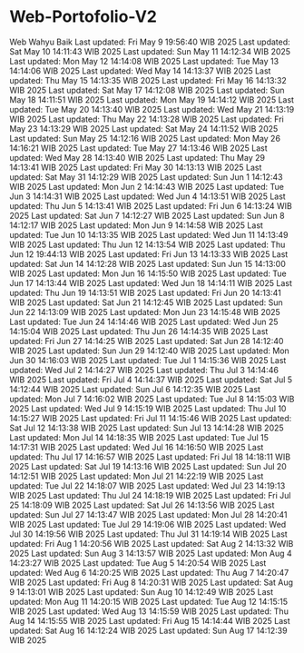 # Web-Portofolio-V2
Web Wahyu Baik
Last updated: Fri May  9 19:56:40 WIB 2025
Last updated: Sat May 10 14:11:43 WIB 2025
Last updated: Sun May 11 14:12:34 WIB 2025
Last updated: Mon May 12 14:14:08 WIB 2025
Last updated: Tue May 13 14:14:06 WIB 2025
Last updated: Wed May 14 14:13:37 WIB 2025
Last updated: Thu May 15 14:13:35 WIB 2025
Last updated: Fri May 16 14:13:32 WIB 2025
Last updated: Sat May 17 14:12:08 WIB 2025
Last updated: Sun May 18 14:11:51 WIB 2025
Last updated: Mon May 19 14:14:12 WIB 2025
Last updated: Tue May 20 14:13:40 WIB 2025
Last updated: Wed May 21 14:13:19 WIB 2025
Last updated: Thu May 22 14:13:28 WIB 2025
Last updated: Fri May 23 14:13:29 WIB 2025
Last updated: Sat May 24 14:11:52 WIB 2025
Last updated: Sun May 25 14:12:16 WIB 2025
Last updated: Mon May 26 14:16:21 WIB 2025
Last updated: Tue May 27 14:13:46 WIB 2025
Last updated: Wed May 28 14:13:40 WIB 2025
Last updated: Thu May 29 14:13:41 WIB 2025
Last updated: Fri May 30 14:13:13 WIB 2025
Last updated: Sat May 31 14:12:29 WIB 2025
Last updated: Sun Jun  1 14:12:43 WIB 2025
Last updated: Mon Jun  2 14:14:43 WIB 2025
Last updated: Tue Jun  3 14:14:31 WIB 2025
Last updated: Wed Jun  4 14:13:51 WIB 2025
Last updated: Thu Jun  5 14:13:41 WIB 2025
Last updated: Fri Jun  6 14:13:24 WIB 2025
Last updated: Sat Jun  7 14:12:27 WIB 2025
Last updated: Sun Jun  8 14:12:17 WIB 2025
Last updated: Mon Jun  9 14:14:58 WIB 2025
Last updated: Tue Jun 10 14:13:35 WIB 2025
Last updated: Wed Jun 11 14:13:49 WIB 2025
Last updated: Thu Jun 12 14:13:54 WIB 2025
Last updated: Thu Jun 12 19:44:13 WIB 2025
Last updated: Fri Jun 13 14:13:33 WIB 2025
Last updated: Sat Jun 14 14:12:28 WIB 2025
Last updated: Sun Jun 15 14:13:00 WIB 2025
Last updated: Mon Jun 16 14:15:50 WIB 2025
Last updated: Tue Jun 17 14:13:44 WIB 2025
Last updated: Wed Jun 18 14:14:11 WIB 2025
Last updated: Thu Jun 19 14:13:51 WIB 2025
Last updated: Fri Jun 20 14:13:41 WIB 2025
Last updated: Sat Jun 21 14:12:45 WIB 2025
Last updated: Sun Jun 22 14:13:09 WIB 2025
Last updated: Mon Jun 23 14:15:48 WIB 2025
Last updated: Tue Jun 24 14:14:46 WIB 2025
Last updated: Wed Jun 25 14:15:04 WIB 2025
Last updated: Thu Jun 26 14:14:35 WIB 2025
Last updated: Fri Jun 27 14:14:25 WIB 2025
Last updated: Sat Jun 28 14:12:40 WIB 2025
Last updated: Sun Jun 29 14:12:40 WIB 2025
Last updated: Mon Jun 30 14:16:03 WIB 2025
Last updated: Tue Jul  1 14:15:36 WIB 2025
Last updated: Wed Jul  2 14:14:27 WIB 2025
Last updated: Thu Jul  3 14:14:46 WIB 2025
Last updated: Fri Jul  4 14:14:37 WIB 2025
Last updated: Sat Jul  5 14:12:44 WIB 2025
Last updated: Sun Jul  6 14:12:35 WIB 2025
Last updated: Mon Jul  7 14:16:02 WIB 2025
Last updated: Tue Jul  8 14:15:03 WIB 2025
Last updated: Wed Jul  9 14:15:19 WIB 2025
Last updated: Thu Jul 10 14:15:27 WIB 2025
Last updated: Fri Jul 11 14:15:46 WIB 2025
Last updated: Sat Jul 12 14:13:38 WIB 2025
Last updated: Sun Jul 13 14:14:28 WIB 2025
Last updated: Mon Jul 14 14:18:35 WIB 2025
Last updated: Tue Jul 15 14:17:31 WIB 2025
Last updated: Wed Jul 16 14:16:50 WIB 2025
Last updated: Thu Jul 17 14:16:57 WIB 2025
Last updated: Fri Jul 18 14:18:11 WIB 2025
Last updated: Sat Jul 19 14:13:16 WIB 2025
Last updated: Sun Jul 20 14:12:51 WIB 2025
Last updated: Mon Jul 21 14:22:19 WIB 2025
Last updated: Tue Jul 22 14:18:07 WIB 2025
Last updated: Wed Jul 23 14:19:13 WIB 2025
Last updated: Thu Jul 24 14:18:19 WIB 2025
Last updated: Fri Jul 25 14:18:09 WIB 2025
Last updated: Sat Jul 26 14:13:56 WIB 2025
Last updated: Sun Jul 27 14:13:47 WIB 2025
Last updated: Mon Jul 28 14:20:41 WIB 2025
Last updated: Tue Jul 29 14:19:06 WIB 2025
Last updated: Wed Jul 30 14:19:56 WIB 2025
Last updated: Thu Jul 31 14:19:14 WIB 2025
Last updated: Fri Aug  1 14:20:56 WIB 2025
Last updated: Sat Aug  2 14:13:32 WIB 2025
Last updated: Sun Aug  3 14:13:57 WIB 2025
Last updated: Mon Aug  4 14:23:27 WIB 2025
Last updated: Tue Aug  5 14:20:54 WIB 2025
Last updated: Wed Aug  6 14:20:25 WIB 2025
Last updated: Thu Aug  7 14:20:47 WIB 2025
Last updated: Fri Aug  8 14:20:31 WIB 2025
Last updated: Sat Aug  9 14:13:01 WIB 2025
Last updated: Sun Aug 10 14:12:49 WIB 2025
Last updated: Mon Aug 11 14:20:15 WIB 2025
Last updated: Tue Aug 12 14:15:15 WIB 2025
Last updated: Wed Aug 13 14:15:59 WIB 2025
Last updated: Thu Aug 14 14:15:55 WIB 2025
Last updated: Fri Aug 15 14:14:44 WIB 2025
Last updated: Sat Aug 16 14:12:24 WIB 2025
Last updated: Sun Aug 17 14:12:39 WIB 2025
